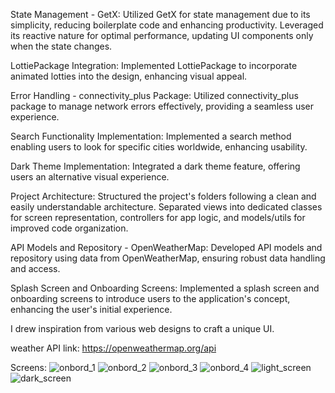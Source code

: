 State Management - GetX:
Utilized GetX for state management due to its simplicity, reducing boilerplate code and enhancing productivity.
Leveraged its reactive nature for optimal performance, updating UI components only when the state changes.

LottiePackage Integration:
Implemented LottiePackage to incorporate animated lotties into the design, enhancing visual appeal.

Error Handling - connectivity_plus Package:
Utilized connectivity_plus package to manage network errors effectively, providing a seamless user experience.

Search Functionality Implementation:
Implemented a search method enabling users to look for specific cities worldwide, enhancing usability.

Dark Theme Implementation:
Integrated a dark theme feature, offering users an alternative visual experience.

Project Architecture:
Structured the project's folders following a clean and easily understandable architecture.
Separated views into dedicated classes for screen representation, controllers for app logic, and models/utils for improved code organization.

API Models and Repository - OpenWeatherMap:
Developed API models and repository using data from OpenWeatherMap, ensuring robust data handling and access.

Splash Screen and Onboarding Screens:
Implemented a splash screen and onboarding screens to introduce users to the application's concept, enhancing the user's initial experience.


I drew inspiration from various web designs to craft a unique UI.

weather API link: https://openweathermap.org/api

Screens:
![onbord_1](https://github.com/sawsen99/weatherapp/assets/103581439/a9c1940d-c6da-4b9c-8dfa-b5b2a423d164)
![onbord_2](https://github.com/sawsen99/weatherapp/assets/103581439/41c98911-573a-456f-a080-819f8482343d)
![onbord_3](https://github.com/sawsen99/weatherapp/assets/103581439/e99b346b-608a-4584-8e33-596ad3cad828)
![onbord_4](https://github.com/sawsen99/weatherapp/assets/103581439/bd3b7cf2-edea-44a1-9406-d6eea5cac100)
![light_screen](https://github.com/sawsen99/weatherapp/assets/103581439/1da7a6cd-b69e-41f3-b680-be884c16550b)
![dark_screen](https://github.com/sawsen99/weatherapp/assets/103581439/920cfec6-ed5f-40d6-8f3b-7962c63c21a9)
